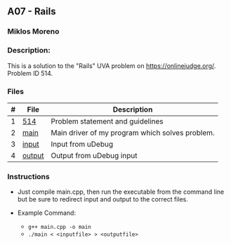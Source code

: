 ## A07 - Rails
### Miklos Moreno
### Description:

This is a solution to the "Rails" UVA problem on https://onlinejudge.org/. Problem ID 514.

### Files

|   #   | File                | Description                                     |
| :---: | ------------------- | ----------------------------------------------- |
|   1   | [514](514.pdf)      | Problem statement and guidelines                |
|   2   | [main](main.cpp)    | Main driver of my program which solves problem. |
|   3   | [input](uDebug.txt) | Input from uDebug                               |
|   4   | [output](out.txt)   | Output from uDebug input                        |


### Instructions

- Just compile main.cpp, then run the executable from the command line but be sure to redirect
input and output to the correct files.

- Example Command:
    - `g++ main.cpp -o main`
    - `./main < <inputfile> > <outputfile>`